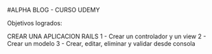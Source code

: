 #ALPHA BLOG - CURSO UDEMY


Objetivos logrados:

CREAR UNA APLICACION RAILS
1 - Crear un controlador y un view
2 - Crear un modelo
3 - Crear, editar, eliminar y validar desde consola